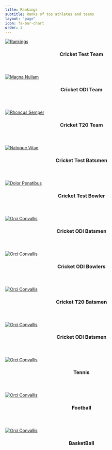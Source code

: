 ```yaml
---
title: Rankings
subtitle: Ranks of top athletes and teams
layout: "page"
icon: fa-bar-chart
order: 3
---
```


 <div class="row">
      <div class="item">
        <a href="#" class="image fit"><img src="{{ 'assets/rankings/cricket test ranking.PNG' | relative_url }}" alt="Rankings" /></a>
        <header>
          <h3>Cricket Test Team </h3>
        </header>
      </div>
      <div class="item">
        <a href="#" class="image fit"><img src="{{ 'assets/rankings/cricket odi ranking.png' | relative_url }}" alt="Magna Nullam" /></a>
        <header>
          <h3>Cricket ODI Team </h3>
        </header>
      </div>
      <div class="item">
        <a href="#" class="image fit"><img src="{{ 'assets/rankings/cricket t20 ranking.PNG' | relative_url }}" alt="Rhoncus Semper" /></a>
        <header>
          <h3>Cricket T20 Team </h3>
        </header>
      </div>
      <div class="item">
        <a href="#" class="image fit"><img src="{{ 'assets/rankings/test batsmen.PNG' | relative_url }}" alt="Natoque Vitae" /></a>
        <header>
          <h3>Cricket Test Batsmen </h3>
        </header>
      </div>
      <div class="item">
        <a href="#" class="image fit"><img src="{{ 'assets/rankings/test bowlers.PNG' | relative_url }}" alt="Dolor Penatibus" /></a>
        <header>
          <h3>Cricket Test Bowler </h3>
        </header>
      </div>
      <div class="item">
        <a href="#" class="image fit"><img src="{{ 'assets/rankings/odi batsmen.PNG' | relative_url }}" alt="Orci Convallis" /></a>
        <header>
          <h3>Cricket ODI Batsmen </h3>
        </header>
      </div>
      <div class="item">
        <a href="#" class="image fit"><img src="{{ 'assets/rankings/odi bowlers.PNG' | relative_url }}" alt="Orci Convallis" /></a>
        <header>
          <h3>Cricket ODI Bowlers</h3>
        </header>
      </div>
      <div class="item">
        <a href="#" class="image fit"><img src="{{ 'assets/rankings/t20 batsmen.PNG' | relative_url }}" alt="Orci Convallis" /></a>
        <header>
          <h3>Cricket T20 Batsmen</h3>
        </header>
      </div>
      <div class="item">
        <a href="#" class="image fit"><img src="{{ 'assets/rankings/t20 bowlers.PNG' | relative_url }}" alt="Orci Convallis" /></a>
        <header>
          <h3>Cricket ODI Batsmen</h3>
        </header>
      </div>
      <div class="item">
        <a href="#" class="image fit"><img src="{{ 'assets/rankings/tennis ranking.png' | relative_url }}" alt="Orci Convallis" /></a>
        <header>
          <h3>Tennis</h3>
        </header>
      </div>
      <div class="item">
        <a href="#" class="image fit"><img src="{{ 'assets/rankings/fifa rankings.png' | relative_url }}" alt="Orci Convallis" /></a>
        <header>
          <h3>Football</h3>
        </header>
      </div>
      <div class="item">
        <a href="#" class="image fit"><img src="{{ 'assets/rankings/fiba ranking.PNG' | relative_url }}" alt="Orci Convallis" /></a>
        <header>
          <h3>BasketBall</h3>
        </header>
     </div>
 <div>
  

